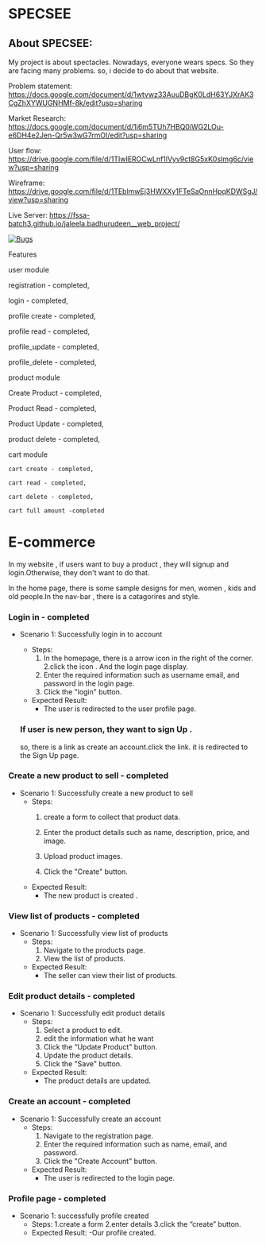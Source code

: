 # SPECSEE

## About SPECSEE: 
My project is about spectacles. Nowadays, everyone wears specs. So they are facing many problems. so, i decide to do about that website.

Problem statement: https://docs.google.com/document/d/1wtvwz33AuuDBgK0LdH63YJXrAK3CgZhXYWUGNHMf-8k/edit?usp=sharing

Market Research: https://docs.google.com/document/d/1i6m5TUh7HBQ0iWG2LOu-e6DH4e2Jen-Qr5w3wG7rmOI/edit?usp=sharing

User flow: https://drive.google.com/file/d/1TIwIEROCwLnf1lVyv9ct8G5xK0sImg6c/view?usp=sharing

Wireframe: https://drive.google.com/file/d/1TEblmwEj3HWXXy1FTeSaOnnHpqKDWSgJ/view?usp=sharing

Live Server: https://fssa-batch3.github.io/jaleela.badhurudeen__web_project/

[![Bugs](https://sonarcloud.io/api/project_badges/measure?project=fssa-batch3_jaleela.badhurudeen__web_project&metric=bugs)](https://sonarcloud.io/summary/new_code?id=fssa-batch3_jaleela.badhurudeen__web_project)


Features      

user module 

registration - completed,

login - completed,

profile create - completed,

profile read - completed,

profile_update - completed,

profile_delete - completed,

product module 

Create Product - completed,

Product Read - completed,

Product Update - completed,

product delete - completed,

cart module
	
	cart create - completed,

    cart read - completed,

	cart delete - completed,

	cart full amount -completed
# E-commerce
In my website , if users want to buy a product , they will signup and login.Otherwise, they don't want to do that. 

In the home page, there is some sample designs for men, women , kids and old people.In the nav-bar , there is a catagorires and style.


### Login in - completed
- Scenario 1: Successfully login in to account
    - Steps:
        1. In the homepage, there is a arrow icon in the right of the corner.
	2.click the icon . And the login page display.
        3. Enter the required information such as username email, and password in the login page.
        3. Click the "login" button.
    - Expected Result:
        - The user is redirected to the user profile page.
	
	### If user is new person, they want to sign Up .
	so, there is a link as create an account.click the link. it is redirected to the Sign Up page.
	
	
	
### Create a new product to sell - completed
- Scenario 1: Successfully create a new product to sell
    - Steps:
        1. create a form to collect that product data.

        2. Enter the product details such as name, description, price, and image.
        3. Upload product images.
        4. Click the "Create" button.
    - Expected Result:
        - The new product is created .
### View list of products - completed
- Scenario 1: Successfully view list of products
    - Steps:
        1. Navigate to the products page.
        2. View the list of products.
    - Expected Result:
        - The seller can view their list of products.

### Edit product details - completed
- Scenario 1: Successfully edit product details
    - Steps:
        1. Select a product to edit.
        2. edit the information what he want
        3. Click the “Update Product" button.
        4. Update the product details.
        5. Click the "Save" button.
    - Expected Result:
        - The product details are updated.

### Create an account - completed
- Scenario 1: Successfully create an account
    - Steps:
        1. Navigate to the registration page.
        2. Enter the required information such as name, email, and password.
        3. Click the "Create Account" button.
    - Expected Result:
        - The user is redirected to the login page.



### Profile page - completed
- Scenario 1:  successfully profile created
   - Steps:
      1.create a form
      2.enter details
      3.click the “create” button.
   - Expected Result:
       -Our profile created.
